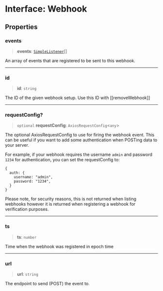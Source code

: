 # Interface: Webhook

## Properties

### events

> **events**: [`SimpleListener`](/api/api/model/events/enumerations/SimpleListener.md)[]

An array of events that are registered to be sent to this webhook.

***

### id

> **id**: `string`

The ID of the given webhook setup. Use this ID with [[removeWebhook]]

***

### requestConfig?

> `optional` **requestConfig**: `AxiosRequestConfig`\<`any`\>

The optional AxiosRequestConfig to use for firing the webhook event. This can be useful if you want to add some authentication when POSTing data to your server.

For example, if your webhook requires the username `admin` and password `1234` for authentication, you can set the requestConfig to:
```
{
  auth: {
    username: "admin",
    password: "1234",
  }
}
```

Please note, for security reasons, this is not returned when listing webhooks however it is returned when registering a webhook for verification purposes.

***

### ts

> **ts**: `number`

Time when the webhook was registered in epoch time

***

### url

> **url**: `string`

The endpoint to send (POST) the event to.
